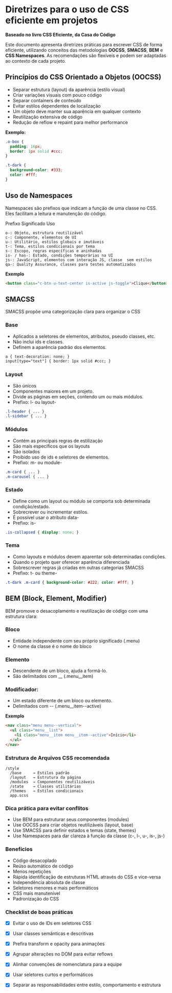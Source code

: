 # Diretrizes para o uso de CSS eficiente em projetos
**Baseado no livro CSS Eficiente, da Casa do Código**

Este documento apresenta diretrizes práticas para escrever CSS de forma eficiente, utilizando conceitos das metodologias **OOCSS**, **SMACSS**, **BEM** e **CSS Namespaces**. As recomendações são flexíveis e podem ser adaptadas ao contexto de cada projeto.

## Princípios do CSS Orientado a Objetos (OOCSS)

- Separar estrutura (layout) da aparência (estilo visual)
- Criar variações visuais com pouco código
- Separar containers de conteúdo
- Evitar estilos dependentes de localização
- Um objeto deve manter sua aparência em qualquer contexto
- Reutilização extensiva de código
- Redução de reflow e repaint para melhor performance

**Exemplo:**
```css
.o-box {
  padding: 16px;
  border: 1px solid #ccc;
}

.t-dark {
  background-color: #333;
  color: #fff;
}
```

## Uso de Namespaces
Namespaces são prefixos que indicam a função de uma classe no CSS. Eles facilitam a leitura e manutenção do código.

Prefixo	Significado	Uso
```plaintext
o-:	Objeto, estrutura reutilizável
c-:	Componente, elementos de UI
u-:	Utilitário, estilos globais e imutáveis
t-:	Tema, estilos condicionais por tema
s-:	Escopo, regras específicas e aninhadas
is- / has-:	Estado, condições temporárias na UI
js-: JavaScript, elementos com interação JS, classe  sem estilos
qa-: Quality Assurance, classes para testes automatizados
```
**Exemplo**
```html
<button class="c-btn u-text-center is-active js-toggle">Clique</button>
```
##  SMACSS
SMACSS propõe uma categorização clara para organizar o CSS

### Base
- Aplicados a seletores de elementos, atributos, pseudo classes, etc.
- Não inclui ids e classes.
- Definem a aparência padrão dos elementos.

```html
a { text-decoration: none; }
input[type="text"] { border: 1px solid #ccc; }
```
### Layout
- São únicos
- Componentes maiores em um projeto.
- Divide as páginas em seções, contendo um ou mais módulos.
- Prefixo: l- ou layout-
```css
.l-header { ... }
.l-sidebar { ... }
```
### Módulos
- Contém as principais regras de estilização
- São mais específicos que  os layouts
- São isolados
- Proibido uso de ids e seletores de elementos.
- Prefixo: m- ou module-
```css
.m-card { ... }
.m-carousel { ... }
```
### Estado
- Define como um layout ou módulo se comporta sob determinada condição/estado.
- Sobrecrever ou incrementar estilos.
- É possível usar o atributo data-
- Prefixo: is-
```css
.is-collapsed { display: none; }
```
### Tema
- Como layouts e módulos devem aparentar sob determinadas condições.
- Quando o projeto quer oferecer aparência diferenciada
- Sobrescrever regras já criadas em outras categorias SMACSS
- Prefixo: t- ou theme-
```css
.t-dark .m-card { background-color: #222; color: #fff; }
```
## BEM (Block, Element, Modifier)
BEM promove o desacoplamento e reutilização de código com uma estrutura clara:
### Bloco 
- Entidade independente com seu próprio significado (.menu)
- O nome da classe é o nome do bloco

### Elemento 
- Descendente de um bloco, ajuda a formá-lo.
- São delimitados com __ (.menu__item)

### Modificador:
- Um estado diferente de um bloco ou elemento.
- Delimitados com -- (.menu__item--active)


**Exemplo**
```html
<nav class="menu menu--vertical">
  <ul class="menu__list">
    <li class="menu__item menu__item--active">Início</li>
  </ul>
</nav>
```
### Estrutura de Arquivos CSS recomendada
```plaintext
/style
  /base     → Estilos padrão
  /layout   → Estrutura da página
  /modules  → Componentes reutilizáveis
  /state    → Classes utilitárias
  /themes   → Estilos condicionais
  app.scss    
```

### Dica prática para evitar conflitos
- Use BEM para estruturar seus componentes (modules)
- Use OOCSS para criar objetos reutilizáveis (layout, base)
- Use SMACSS para definir estados e temas (state, themes)
- Use Namespaces para dar clareza à função da classe (c-, l-, u-, is-, js-)

### Benefícios
- Código desacoplado
- Reúso automático de código
- Menos repetições
- Rápida identificação de estruturas HTML através do CSS e vice-versa
- Independência absoluta de classe
- Seletores menores e mais performáticos
- CSS mais manutenível
- Padronização do CSS

### Checklist de boas práticas
- [x] Evitar o uso de IDs em seletores CSS  
- [x] Usar classes semânticas e descritivas  
- [x] Prefira transform e opacity para animações  
- [x] Agrupar alterações no DOM para evitar reflows  
- [x] Alinhar convenções de nomenclatura para a equipe  
- [x] Usar seletores curtos e performáticos  
- [x] Separar as responsabilidades entre estilo, comportamento e estrutura  

